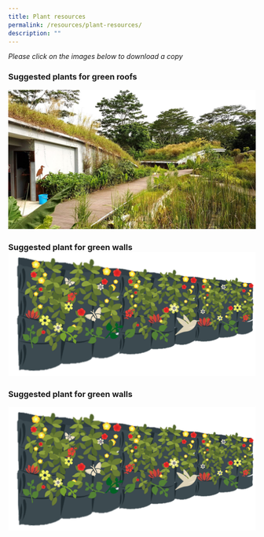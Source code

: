 ```yaml
---
title: Plant resources
permalink: /resources/plant-resources/
description: ""
---
```

*Please click on the images below to download a copy*

### **Suggested plants for green roofs**<p>[![](/images/Skyrise%20Greenery/Kranji.jpg)](/files/Plant%20resources/suggested%20plant%20species%20for%20green%20roofs.pdf)

### **Suggested plant  for green walls** [![](/images/Graphics/pocket%20green%20wall%20-%20enhanced.png)](/files/Plant%20resources/suggested%20plant%20species%20for%20green%20walls.pdf)

### **Suggested plant  for green walls**[](/files/Plant%20resources/suggested%20plant%20species%20for%20green%20walls.pdf)
<img style="width:600px" src="/images/Graphics/pocket-green-wall-enhanced.png"></p>